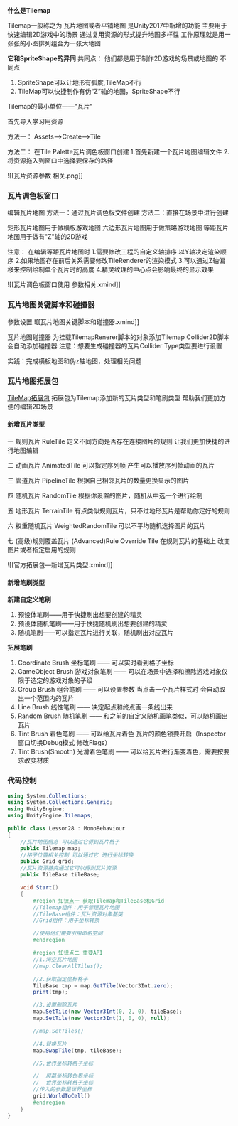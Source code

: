 **什么是Tilemap**

Tilemap一般称之为 瓦片地图或者平铺地图
是Unity2017中新增的功能
主要用于快速编辑2D游戏中的场景
通过复用资源的形式提升地图多样性
工作原理就是用一张张的小图排列组合为一张大地图

**它和SpriteShape的异同**
共同点：
他们都是用于制作2D游戏的场景或地图的
不同点
1. SpriteShape可以让地形有弧度,TileMap不行
2. TileMap可以快捷制作有伪“Z”轴的地图，SpriteShape不行

Tilemap的最小单位——"瓦片"

首先导入学习用资源

方法一：
Assets——>Create——>Tile

方法二：
在Tile Palette瓦片调色板窗口创建
1.首先新建一个瓦片地图编辑文件
2.将资源拖入到窗口中选择要保存的路径

![[瓦片资源参数 相关.png]]

### 瓦片调色板窗口
编辑瓦片地图
方法一：通过瓦片调色板文件创建
方法二：直接在场景中进行创建

矩形瓦片地图用于做横版游戏地图
六边形瓦片地图用于做策略游戏地图
等距瓦片地图用于做有"Z"轴的2D游戏

注意：
在编辑等距瓦片地图时
1.需要修改工程的自定义轴排序 以Y轴决定渲染顺序
2.如果地图存在前后关系需要修改TileRenderer的渲染模式
3.可以通过Z轴偏移来控制绘制单个瓦片时的高度
4.精灵纹理的中心点会影响最终的显示效果

![[瓦片调色板窗口使用 参数相关.xmind]]

### 瓦片地图关键脚本和碰撞器
参数设置
![[瓦片地图关键脚本和碰撞器.xmind]]

瓦片地图碰撞器
为挂载TilemapRenerer脚本的对象添加Tilemap Collider2D脚本
会自动添加碰撞器
注意：想要生成碰撞器的瓦片Collider Type类型要进行设置

实践：完成横板地图和伪z轴地图，处理相关问题

### 瓦片地图拓展包
[TileMap拓展包](https://github.com/Unity-Technologies/2d-extras)
拓展包为Tilemap添加新的瓦片类型和笔刷类型 帮助我们更加方便的编辑2D场景

#### 新增瓦片类型
一 规则瓦片 RuleTile
定义不同方向是否存在连接图片的规则
让我们更加快捷的进行地图编辑

二 动画瓦片 AnimatedTile
可以指定序列帧
产生可以播放序列帧动画的瓦片

三 管道瓦片 PipelineTile
根据自己相邻瓦片的数量更换显示的图片

四 随机瓦片 RandomTile
根据你设置的图片，随机从中选一个进行绘制

五 地形瓦片 TerrainTile
有点类似规则瓦片，只不过地形瓦片是帮助你定好的规则

六 权重随机瓦片 WeightedRandomTile
可以不平均随机选择图片的瓦片

七 (高级)规则覆盖瓦片 (Advanced)Rule Override Tile
在规则瓦片的基础上 改变图片或者指定启用的规则

![[官方拓展包—新增瓦片类型.xmind]]

#### 新增笔刷类型
**新建自定义笔刷**
1. 预设体笔刷——用于快捷刷出想要创建的精灵
2. 预设体随机笔刷——用于快捷随机刷出想要创建的精灵
3. 随机笔刷——可以指定瓦片进行关联，随机刷出对应瓦片

**拓展笔刷**
1. Coordinate Brush 坐标笔刷 —— 可以实时看到格子坐标
2. GameObject Brush 游戏对象笔刷 —— 可以在场景中选择和擦除游戏对象仅限于选定的游戏对象的子级
3. Group Brush 组合笔刷 —— 可以设置参数 当点击一个瓦片样式时 会自动取出一个范围内的瓦片
4. Line Brush 线性笔刷 —— 决定起点和终点画一条线出来
5. Random Brush 随机笔刷 —— 和之前的自定义随机画笔类似，可以随机画出瓦片
6. Tint Brush 着色笔刷 —— 可以给瓦片着色 瓦片的颜色锁要开启（Inspector窗口切换Debug模式 修改Flags）
7. Tint Brush(Smooth) 光滑着色笔刷 —— 可以给瓦片进行渐变着色，需要按要求改变材质

### 代码控制
```c#
using System.Collections;
using System.Collections.Generic;
using UnityEngine;
using UnityEngine.Tilemaps;

public class Lesson28 : MonoBehaviour
{
    //瓦片地图信息 可以通过它得到瓦片格子
    public Tilemap map;
    //格子位置相关控制 可以通过它 进行坐标转换
    public Grid grid;
    //瓦片资源基类通过它可以得到瓦片资源
    public TileBase tileBase;

    void Start()
    {
        #region 知识点一 获取Tilemap和TileBase和Grid
        //Tilemap组件：用于管理瓦片地图
        //TileBase组件：瓦片资源对象基类
        //Grid组件：用于坐标转换

        //使用他们需要引用命名空间
        #endregion

        #region 知识点二 重要API
        //1.清空瓦片地图
        //map.ClearAllTiles();

        //2.获取指定坐标格子
        TileBase tmp = map.GetTile(Vector3Int.zero);
        print(tmp);

        //3.设置删除瓦片
        map.SetTile(new Vector3Int(0, 2, 0), tileBase);
        map.SetTile(new Vector3Int(1, 0, 0), null);

        //map.SetTiles()

        //4.替换瓦片
        map.SwapTile(tmp, tileBase);

        //5.世界坐标转格子坐标

        //  屏幕坐标转世界坐标
        //  世界坐标转格子坐标
        //传入的参数是世界坐标
        grid.WorldToCell()
        #endregion
    }
}

```